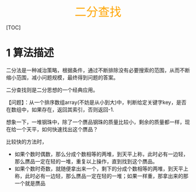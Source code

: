 <center><font color="#FFA500" size="6">二分查找</font></center>

[TOC]

# 1 算法描述

二分法是一种减治策略，根据条件，通过不断排除没有必要搜索的范围，从而不断缩小范围，减小问题规模，最终得到问题的答案。

二分查找则是二分思想的一个经典应用。

【问题】：从一个排序数组array(不妨是从小到大)中，判断给定关键字key，是否在数组中，如果存在，返回其索引，否则返回-1.

想象一下，一堆钢珠中，除了一个赝品钢珠的质量比较小，剩余的质量都一样，现在给一个天平，如何快速找出这个赝品？

比较快的方法时，

- 如果个数时偶数，那么分成个数相等的两堆，到天平上称，此时必有一边轻，那么赝品一定在轻的一堆，重复以上操作，直到找到这个赝品。
- 如果个数时奇数，就随便拿出来一个，剩下的分成个数相等的两堆，到天平上称，此时必有一边轻，那么赝品一定在轻的一堆；如果一样重，那拿出来的那一个就是赝品

